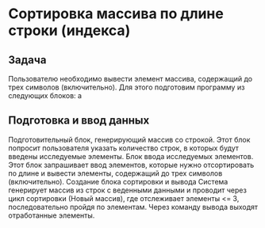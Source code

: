 # Сортировка массива по длине строки (индекса)
## Задача
Пользователю необходимо вывести элемент массива, содержащий до трех символов (включительно).
Для этого подготовим программу из следующих блоков:
 a
## Подготовка и ввод данных
Подготовительный блок, генерирующий массив со строкой.
Этот блок попросит пользователя указать количество строк, в которых будут введены исследуемые элементы.
Блок ввода исследуемых элементов. 
Этот блок запрашивает ввод элементов, которые нужно отсортировать по длине и вывести  элементы, содержащий до трех символов (включительно).
Создание блока сортировки и вывода
Система генерирует массив из строк с веденными данными и проводит через цикл сортировки (Новый массив), где отслеживает элементы <= 3, последовательно пройдя по элементам. 
Через команду вывода выходят отработанные элементы.



